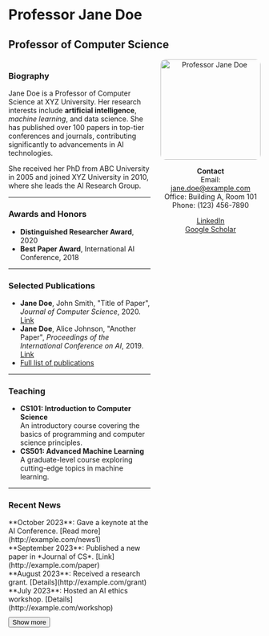 # Professor Jane Doe  
## Professor of Computer Science  

<div style="display: flex; gap: 20px;">

<div style="flex: 70%;">

### Biography  
Jane Doe is a Professor of Computer Science at XYZ University. Her research interests include **artificial intelligence**, *machine learning*, and data science. She has published over 100 papers in top-tier conferences and journals, contributing significantly to advancements in AI technologies.  

She received her PhD from ABC University in 2005 and joined XYZ University in 2010, where she leads the AI Research Group.  

---

### Awards and Honors  
- **Distinguished Researcher Award**, 2020  
- **Best Paper Award**, International AI Conference, 2018  

---

### Selected Publications  
- **Jane Doe**, John Smith, "Title of Paper", *Journal of Computer Science*, 2020. [Link](http://example.com)  
- **Jane Doe**, Alice Johnson, "Another Paper", *Proceedings of the International Conference on AI*, 2019. [Link](http://example.com)  
- [Full list of publications](http://example.com/publications)  

---

### Teaching  
- **CS101: Introduction to Computer Science**  
  An introductory course covering the basics of programming and computer science principles.  
- **CS501: Advanced Machine Learning**  
  A graduate-level course exploring cutting-edge topics in machine learning.  

---

### Recent News  
<div id="news">
  <div class="news-item" data-date="2023-10-01">**October 2023**: Gave a keynote at the AI Conference. [Read more](http://example.com/news1)</div>
  <div class="news-item" data-date="2023-09-15">**September 2023**: Published a new paper in *Journal of CS*. [Link](http://example.com/paper)</div>
  <div class="news-item" data-date="2023-08-01">**August 2023**: Received a research grant. [Details](http://example.com/grant)</div>
  <div class="news-item" data-date="2023-07-01">**July 2023**: Hosted an AI ethics workshop. [Details](http://example.com/workshop)</div>
  <button id="show-more" style="margin-top: 10px;">Show more</button>
</div>

</div>

<div style="flex: 30%; text-align: center;">

<img src="jane_doe.jpg" alt="Professor Jane Doe" width="200" style="border-radius: 10px;">  

**Contact**  
Email: [jane.doe@example.com](mailto:jane.doe@example.com)  
Office: Building A, Room 101  
Phone: (123) 456-7890  

[LinkedIn](http://linkedin.com/in/janedoe)  
[Google Scholar](http://scholar.google.com/citations?user=abcdefg)  

</div>

</div>

<script>
document.addEventListener('DOMContentLoaded', function() {
  const newsItems = document.querySelectorAll('.news-item');
  const thresholdDate = new Date();
  thresholdDate.setMonth(thresholdDate.getMonth() - 6); // Hides news older than 6 months

  newsItems.forEach(item => {
    const itemDate = new Date(item.getAttribute('data-date'));
    if (itemDate < thresholdDate) {
      item.style.display = 'none';
    } else {
      item.style.display = 'block';
    }
  });

  const showMoreButton = document.getElementById('show-more');
  showMoreButton.addEventListener('click', function() {
    newsItems.forEach(item => {
      item.style.display = 'block';
    });
    showMoreButton.style.display = 'none';
  });
});
</script>
